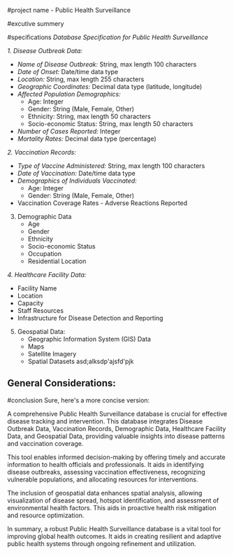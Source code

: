 #project name - Public Health Surveillance



#excutive summery 



#specifications
*Database Specification for Public Health Surveillance*

*1. Disease Outbreak Data:*
   - *Name of Disease Outbreak:* String, max length 100 characters
   - *Date of Onset:* Date/time data type
   - *Location:* String, max length 255 characters
   - *Geographic Coordinates:* Decimal data type (latitude, longitude)
   - *Affected Population Demographics:* 
       - Age: Integer
       - Gender: String (Male, Female, Other)
       - Ethnicity: String, max length 50 characters
       - Socio-economic Status: String, max length 50 characters
   - *Number of Cases Reported:* Integer
   - *Mortality Rates:* Decimal data type (percentage)

*2. Vaccination Records:*
   - *Type of Vaccine Administered:* String, max length 100 characters
   - *Date of Vaccination:* Date/time data type
   - *Demographics of Individuals Vaccinated:*
       - Age: Integer
       - Gender: String (Male, Female, Other)
   - Vaccination Coverage Rates   - Adverse Reactions Reported

3. Demographic Data
   - Age
   - Gender
   - Ethnicity
   - Socio-economic Status
   - Occupation
   - Residential Location

*4. Healthcare Facility Data:*
   - Facility Name
   - Location
   - Capacity   	
   - Staff Resources
   - Infrastructure for Disease Detection and Reporting
5. Geospatial Data:
   - Geographic Information System (GIS) Data
   - Maps
   - Satellite Imagery   
   - Spatial Datasets
asd;alksdp'ajsfd'pjk
   
General Considerations:
-

#conclusion
Sure, here's a more concise version:

A comprehensive Public Health Surveillance database is crucial for effective disease tracking and intervention. This database integrates Disease Outbreak Data, Vaccination Records, Demographic Data, Healthcare Facility Data, and Geospatial Data, providing valuable insights into disease patterns and vaccination coverage.

This tool enables informed decision-making by offering timely and accurate information to health officials and professionals. It aids in identifying disease outbreaks, assessing vaccination effectiveness, recognizing vulnerable populations, and allocating resources for interventions.

The inclusion of geospatial data enhances spatial analysis, allowing visualization of disease spread, hotspot identification, and assessment of environmental health factors. This aids in proactive health risk mitigation and resource optimization.

In summary, a robust Public Health Surveillance database is a vital tool for improving global health outcomes. It aids in creating resilient and adaptive public health systems through ongoing refinement and utilization.
